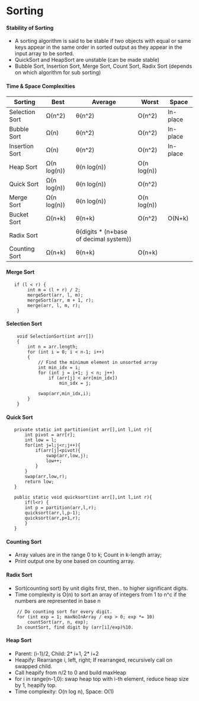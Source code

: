 # Sorting

#### Stability of Sorting
* A sorting algorithm is said to be stable if two objects with equal or same keys appear in the same order in sorted output as they appear in the input array to be sorted.
* QuickSort and HeapSort are unstable (can be made stable)
* Bubble Sort, Insertion Sort, Merge Sort, Count Sort, Radix Sort (depends on which algorithm for sub sorting)

#### Time & Space Complexities
Sorting | Best| Average|Worst|Space
--|--|--|--|--|
Selection Sort|Ω(n^2)|θ(n^2)|O(n^2)|In-place 
Bubble Sort|Ω(n)|	θ(n^2)|	O(n^2)| In-place	 
Insertion Sort|Ω(n)|	θ(n^2)|	O(n^2) |In-place 
Heap Sort|	Ω(n log(n))|	θ(n log(n))|	O(n log(n))	 
Quick Sort|	Ω(n log(n))|	θ(n log(n))|	O(n^2)	 
Merge Sort|	Ω(n log(n))|	θ(n log(n))|	O(n log(n))	 
Bucket Sort|	Ω(n+k)|	θ(n+k)|	O(n^2)	| O(N+k)
Radix Sort||θ(digits * (n+base of decimal system))|	
Counting Sort|Ω(n+k)|	θ(n+k)|	O(n+k)

#### Merge Sort
```
   if (l < r) {
        int m = (l + r) / 2;
        mergeSort(arr, l, m);
        mergeSort(arr, m + 1, r);
        merge(arr, l, m, r);
    }
```

#### Selection Sort
```
    void SelectionSort(int arr[])
    {
        int n = arr.length;  
        for (int i = 0; i < n-1; i++)
        {
            // Find the minimum element in unsorted array
            int min_idx = i;
            for (int j = i+1; j < n; j++)
                if (arr[j] < arr[min_idx])
                    min_idx = j;
            
            swap(arr,min_idx,i);
        }
    }
```    

#### Quick Sort
```
   private static int partition(int arr[],int l,int r){
       int pivot = arr[r];
       int low = l;   
       for(int j=l;j<r;j++){
           if(arr[j]<pivot){
               swap(arr,low,j);
               low++;
           }
       }
       swap(arr,low,r);
       return low;
   }
   
   public static void quicksort(int arr[],int l,int r){
       if(l<r) {
       int p = partition(arr,l,r);
       quicksort(arr,l,p-1);
       quicksort(arr,p+1,r);
       }
   }
```   

#### Counting Sort
* Array values are in the range 0 to k; Count in k-length array;
* Print output one by one based on counting array.  

#### Radix Sort
* Sort(counting sort) by unit digits first, then.. to higher significant digits.
* Time complexity is O(n) to sort an array of integers from 1 to n^c if the numbers are represented in base n
```
    // Do counting sort for every digit. 
    for (int exp = 1; maxNoInArray / exp > 0; exp *= 10)
        countSort(arr, n, exp);
    In countSort, find digit by (arr[i]/exp)%10.         
```        

#### Heap Sort
* Parent: (i-1)/2, Child: 2* i+1, 2* i+2
* Heapify: Rearrange i, left, right; If rearranged, recursively call on swapped child.
* Call heapify from n/2 to 0 and build maxHeap
* for i in range(n-1,0): swap heap top with i-th element, reduce heap size by 1, heapify top. 
* Time complexity: O(n log n), Space: O(1)
